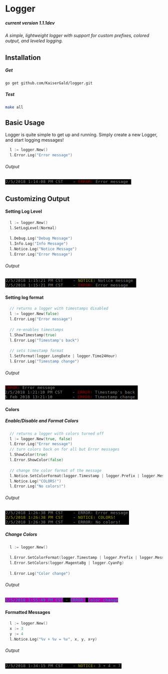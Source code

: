 
# Logger
##### current version 1.1.1dev
###### A simple, lightweight logger with support for custom prefixes, colored output, and leveled logging.

Installation
------

##### Get

```bash
go get github.com/KaiserGald/logger.git
```

##### Test

```bash
make all
```


Basic Usage
--------------

Logger is quite simple to get up and running. Simply create a new Logger, and start logging messages!

```go
  l := logger.New()
  l.Error.Log("Error message")
```

###### Output
![output](pics/basic.png)


Customizing Output
---

#### Setting Log Level

```go
  l := logger.New()
  l.SetLogLevel(Normal)

  l.Debug.Log("Debug Message")
  l.Info.Log("Info Message")
  l.Notice.Log("Notice Message")
  l.Error.Log("Error Message")  
```

###### Output
![output](pics/loglevel.png)

#### Setting log format

```go
  // returns a logger with timestamps disabled
  l := logger.New(false)    
  l.Error.Log("Error message")

  // re-enables timestamps
  l.ShowTimestamp(true)
  l.Error.Log("Timestamp's back")

  // sets timestamp format
  l.SetFormat(logger.LongDate | logger.Time24Hour)
  l.Error.Log("Timestamp change")
```

###### Output
![output](pics/timeformat.png)

#### Colors

##### Enable/Disable and Format Colors
```go
  // returns a logger with colors turned off
  l := logger.New(true, false)
  l.Error.Log("Error message")
  // turn colors back on for all but Error messages
  l.ShowColor(true)
  l.Error.ShowColor(false)

  // change the color format of the message
  l.Notice.SetColorFormat(logger.Timestamp | logger.Prefix | logger.Message)
  l.Notice.Log("COLORS!")
  l.Error.Log("No colors!")
```
###### Output
![output](pics/colorformat.png)

##### Change Colors
```go
  l := logger.New()

  l.Error.SetColorFormat(logger.Timestamp | logger.Prefix | logger.Message)
  l.Error.SetColors(logger.MagentaBg | logger.CyanFg)

  l.Error.Log("Color change")
```

###### Output
![output](pics/colorchange.png)

#### Formatted Messages
```go
  l := logger.New()
  x := 3
  y := 4
  l.Notice.Log("%v + %v = %v", x, y, x+y)
```
###### Output
![output](pics/printf.png)
